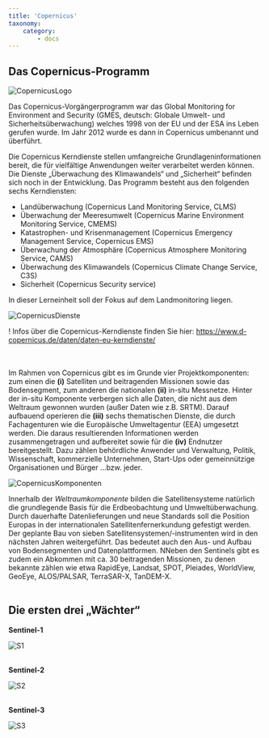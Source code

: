 ```yaml
---
title: 'Copernicus'
taxonomy:
    category:
        - docs
---
```


## Das Copernicus-Programm 

![CopernicusLogo](Copernicus2.png)  

Das Copernicus-Vorgängerprogramm war das Global Monitoring for Environment and Security (GMES, deutsch: Globale Umwelt- und Sicherheitsüberwachung) welches 1998 von der EU und der ESA ins Leben gerufen wurde. Im Jahr 2012 wurde es dann in Copernicus umbenannt und überführt. 

Die Copernicus Kerndienste stellen umfangreiche Grundlageninformationen bereit, die für vielfältige Anwendungen weiter verarbeitet werden können. Die Dienste „Überwachung des Klimawandels“ und „Sicherheit“ befinden sich noch in der Entwicklung. 
Das Programm besteht aus den folgenden sechs Kerndiensten:
-	Landüberwachung (Copernicus Land Monitoring Service, CLMS)
-	Überwachung der Meeresumwelt (Copernicus Marine Environment Monitoring Service, CMEMS)
-	Katastrophen- und Krisenmanagement (Copernicus Emergency Management Service, Copernicus EMS)
-	Überwachung der Atmosphäre (Copernicus Atmosphere Monitoring Service, CAMS)
-	Überwachung des Klimawandels (Copernicus Climate Change Service, C3S)
-	Sicherheit (Copernicus Security service)

In dieser Lerneinheit soll der Fokus auf dem Landmonitoring liegen.

![CopernicusDienste](Copernicus_Dienste_1_1000.png?classes=caption "Die sechs Copernicus Dienste.") 

! Infos über die Copernicus-Kerndienste finden Sie hier: https://www.d-copernicus.de/daten/daten-eu-kerndienste/  
<br><br>

Im Rahmen von Copernicus gibt es im Grunde vier Projektkomponenten: zum einen die __(i)__ Satelliten und beitragenden Missionen sowie das Bodensegment, zum anderen die nationalen **(ii)** in-situ Messnetze. Hinter der in-situ Komponente verbergen sich alle Daten, die nicht aus dem Weltraum gewonnen wurden (außer Daten wie z.B. SRTM). Darauf aufbauend operieren die __(iii)__ sechs thematischen Dienste, die durch Fachagenturen wie die Europäische Umweltagentur (EEA) umgesetzt werden. Die daraus resultierenden Informationen werden zusammengetragen und aufbereitet sowie für die __(iv)__ Endnutzer bereitgestellt. Dazu zählen behördliche Anwender und Verwaltung, Politik, Wissenschaft, kommerzielle Unternehmen, Start-Ups oder gemeinnützige Organisationen und Bürger ...bzw. jeder.

![CopernicusKomponenten](Copernicus_Komponenten.png)

Innerhalb der *Weltraumkomponente* bilden die Satellitensysteme natürlich die grundlegende Basis für die Erdbeobachtung und Umweltüberwachung. Durch dauerhafte Datenlieferungen und neue Standards soll die Position Europas in der internationalen Satellitenfernerkundung gefestigt werden. Der geplante Bau von sieben Satellitensystemen/-instrumenten wird in den nächsten Jahren weitergeführt. Das bedeutet auch den Aus- und Aufbau von Bodensegmenten und Datenplattformen. NNeben den Sentinels gibt es zudem ein Abkommen mit ca. 30 beitragenden Missionen, zu denen bekannte zählen wie etwa RapidEye, Landsat, SPOT, Pleiades, WorldView, GeoEye, ALOS/PALSAR, TerraSAR-X, TanDEM-X.
<br><br>

## Die ersten drei „Wächter“

__Sentinel-1__

![S1](Sentinel-1.png?classes=caption "Sentinel-1: Radar --> aktiv. &copy; ESA")
<br><br>
 
__Sentinel-2__ 

![S2](Sentinel-2_2.png?classes=caption "Sentinel-2: optisch multispektral --> passiv. &copy; ESA")
<br><br>  

__Sentinel-3__ 

![S3](Sentinel-3.png?classes=caption "Sentinel-3: Radar und optisch multispektral --> aktiv und passiv. &copy; ESA")


